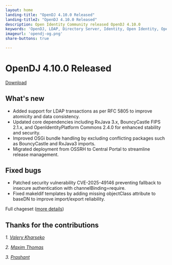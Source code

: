 ```yaml
---
layout: home
landing-title: "OpenDJ 4.10.0 Released"
landing-title2: "OpenDJ 4.10.0 Released"
description: Open Identity Community released OpenDJ 4.10.0
keywords: 'OpenDJ, LDAP, Directory Server, Identity, Open Identity, Open Source, Security, LDAP Transactions'
imageurl: 'opendj-og.png'
share-buttons: true

---
```

# OpenDJ 4.10.0 Released
[Download](https://github.com/OpenIdentityPlatform/OpenDJ/releases/tag/4.10.0)

## What's new
* Added support for LDAP transactions as per RFC 5805 to improve atomicity and data consistency.
* Updated core dependencies including RxJava 3.x, BouncyCastle FIPS 2.1.x, and OpenIdentityPlatform Commons 2.4.0 for enhanced stability and security.
* Improved OSGi bundle handling by excluding conflicting packages such as BouncyCastle and RxJava3 imports.
* Migrated deployment from OSSRH to Central Portal to streamline release management.

## Fixed bugs
* Patched security vulnerability CVE-2025-49146 preventing fallback to insecure authentication with channelBinding=require.
* Fixed makeldif templates by adding missing objectClass attribute to baseDN to improve import/export reliability.

Full chageset ([more details](https://github.com/OpenIdentityPlatform/OpenDJ/compare/4.9.4...4.10.0))

## Thanks for the contributions

<i id="vharseko"><i>1. <a href="https://github.com/vharseko" target="_blank">Valery Kharseko</a></i>

<i id="maximthomas"><i>2. <a href="https://github.com/maximthomas" target="_blank">Maxim Thomas</a></i>

<i id="prthakre"><i>3. <a href="https://github.com/prthakre" target="_blank">Prashant</a></i>





